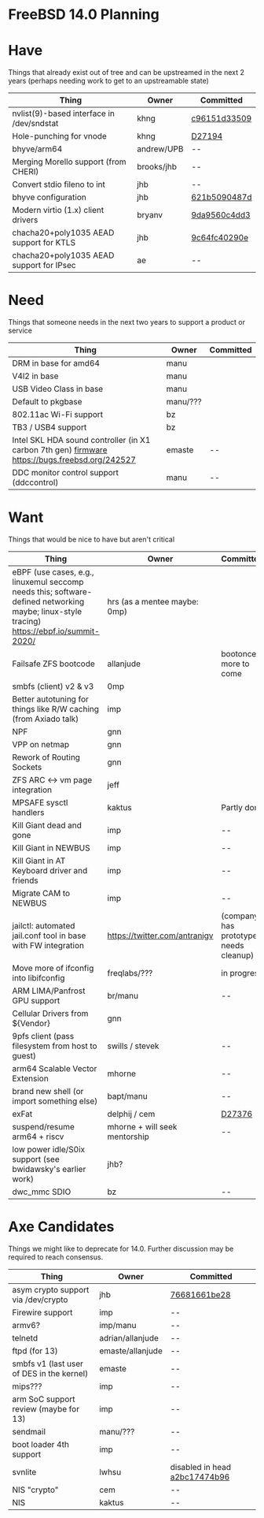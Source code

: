 FreeBSD 14.0 Planning
===
 
# Have

Things that already exist out of tree and can be upstreamed in the next 2 years (perhaps needing work to get to an upstreamable state)

| Thing                     | Owner    | Committed |
| --                        | --       | -- |
| nvlist(9)-based interface in /dev/sndstat| khng | [c96151d33509](https://cgit.freebsd.org/src/commit/?id=c96151d33509655efb7fb26768cb56a041c176f1) |
| Hole-punching for vnode | khng | [D27194](https://reviews.freebsd.org/D27194) |
| bhyve/arm64 | andrew/UPB | -- |
| Merging Morello support (from CHERI) | brooks/jhb | -- |
| Convert stdio fileno to int | jhb | -- |
| bhyve configuration | jhb | [621b5090487d](https://cgit.freebsd.org/src/commit/?id=621b5090487de9fed1b503769702a9a2a27cc7bb)
| Modern virtio (1.x) client drivers | bryanv | [9da9560c4dd3](https://cgit.freebsd.org/src/commit/sys/dev/virtio/virtio.c?id=9da9560c4dd3556519cd391a04f0db157dc3c295) |
| chacha20+poly1035 AEAD support for KTLS | jhb | [9c64fc40290e](https://cgit.freebsd.org/src/commit/?id=9c64fc40290e08f6dc6b75aa04084b04e48a61af) |
| chacha20+poly1035 AEAD support for IPsec | ae | -- |



# Need

Things that someone needs in the next two years to support a product or service

| Thing                  | Owner     | Committed |
| --                     | --        | -- |
| DRM in base for amd64  | manu      | |
| V4l2 in base           | manu      | |
| USB Video Class in base | manu     ||
| Default to pkgbase     | manu/???  ||
| 802.11ac Wi-Fi support| bz | |
| TB3 / USB4 support | bz | |
| Intel SKL HDA sound controller (in X1 carbon 7th gen) [firmware](https://github.com/thesofproject) https://bugs.freebsd.org/242527 | emaste | -- |
| DDC monitor control support (ddccontrol) | manu | -- |


# Want

Things that would be nice to have but aren't critical

| Thing                           | Owner     | Committed |
| --                              | --        | -- |
| eBPF (use cases, e.g., linuxemul seccomp needs this; software-defined networking maybe; linux-style tracing) https://ebpf.io/summit-2020/ | hrs (as a mentee maybe: 0mp) |    |
| Failsafe ZFS bootcode           | allanjude | bootonce, more to come |
| smbfs (client) v2 & v3          | 0mp       |    |
| Better autotuning for things like R/W caching (from Axiado talk) | imp | |
| NPF                             | gnn       |  |
| VPP on netmap                   | gnn       |  |
| Rework of Routing Sockets       | gnn       |  |
| ZFS ARC <-> vm page integration | jeff | |
| MPSAFE sysctl handlers          | kaktus    | Partly done |
| Kill Giant dead and gone        | imp | -- |
| Kill Giant in NEWBUS | imp | -- |
| Kill Giant in AT Keyboard driver and friends | imp | -- |
| Migrate CAM to NEWBUS | imp | -- |
| jailctl: automated jail.conf tool in base with FW integration | https://twitter.com/antranigv | (company has prototype; needs cleanup) | 
| Move more of ifconfig into libifconfig | freqlabs/??? | in progress |
| ARM LIMA/Panfrost GPU support | br/manu | -- |
| Cellular Drivers from ${Vendor} | gnn | |
| 9pfs client (pass filesystem from host to guest) | swills / stevek | -- |
| arm64 Scalable Vector Extension | mhorne | -- |
| brand new shell (or import something else) | bapt/manu | -- |
| exFat | delphij / cem | [D27376](https://reviews.freebsd.org/D27376) |
| suspend/resume arm64 + riscv | mhorne + will seek mentorship | -- |
| low power idle/S0ix support (see bwidawsky's earlier work) | jhb? | |
| dwc_mmc SDIO | bz | -- |


# Axe Candidates

Things we might like to deprecate for 14.0.  Further discussion may be required to reach consensus.

| Thing                           | Owner     | Committed |
| --                              | --        | -- |
| asym crypto support via /dev/crypto | jhb | [76681661be28](https://cgit.freebsd.org/src/commit/?id=76681661be2859622872c3a8a1bd68260403ddd0) |
| Firewire support | imp | -- |
| armv6? | imp/manu | -- |
| telnetd | adrian/allanjude | -- |
| ftpd (for 13) | emaste/allanjude | -- |
| smbfs v1 (last user of DES in the kernel) | emaste | -- |
| mips??? | imp | -- |
| arm SoC support review (maybe for 13) | imp | -- |
| sendmail | manu/??? | -- |
| boot loader 4th support | imp | -- |
| svnlite | lwhsu | disabled in head [a2bc17474b96](https://cgit.freebsd.org/src/commit/?id=a2bc17474b962ba9e29c4526356203fe48a549eb) |
| NIS "crypto" | cem | -- |
| NIS | kaktus | -- |



